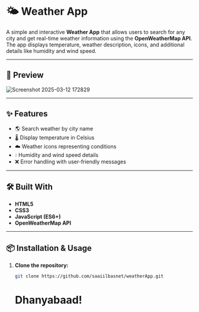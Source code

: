 # 🌤️ Weather App

A simple and interactive **Weather App** that allows users to search for any city and get real-time weather information using the **OpenWeatherMap API**. The app displays temperature, weather description, icons, and additional details like humidity and wind speed.

---


## 📸 Preview

![Screenshot 2025-03-12 172829](https://github.com/user-attachments/assets/72a7c3ed-891c-483d-a261-6b24095d9e71)


---

## ✨ Features

- 🌎 Search weather by city name
- 🌡️ Display temperature in Celsius
- ☁️ Weather icons representing conditions
- 💧 Humidity and wind speed details
- ❌ Error handling with user-friendly messages

---

## 🛠️ Built With

- **HTML5**
- **CSS3**
- **JavaScript (ES6+)**
- **OpenWeatherMap API**

---

## 📦 Installation & Usage

1. **Clone the repository:**
   ```bash
   git clone https://github.com/saaiilbasnet/weatherApp.git

   ```
   # Dhanyabaad!
